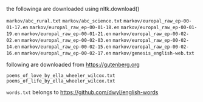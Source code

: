 the followinga are downloaded using nltk.download()

`markov/abc_rural.txt`
`markov/abc_science.txt`
`markov/europal_raw_ep-00-01-17.en`
`markov/europal_raw_ep-00-01-18.en`
`markov/europal_raw_ep-00-01-19.en`
`markov/europal_raw_ep-00-01-21.en`
`markov/europal_raw_ep-00-02-02.en`
`markov/europal_raw_ep-00-02-03.en`
`markov/europal_raw_ep-00-02-14.en`
`markov/europal_raw_ep-00-02-15.en`
`markov/europal_raw_ep-00-02-16.en`
`markov/europal_raw_ep-00-02-17.en`
`markov/genesis_english-web.txt`


following are downloaded from https://gutenberg.org

`poems_of_love_by_ella_wheeler_wilcox.txt`
`poems_of_life_by_ella_wheeler_wilcox.txt`

`words.txt` belongs to https://github.com/dwyl/english-words
